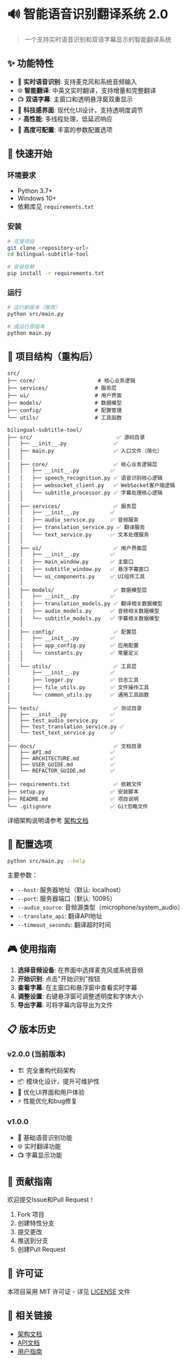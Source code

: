 # 🔊 智能语音识别翻译系统 2.0

> 一个支持实时语音识别和双语字幕显示的智能翻译系统

## ✨ 功能特性

- 🎤 **实时语音识别**: 支持麦克风和系统音频输入
- 🌐 **智能翻译**: 中英文实时翻译，支持增量和完整翻译
- 📺 **双语字幕**: 主窗口和透明悬浮窗双重显示
- 🎨 **科技感界面**: 现代化UI设计，支持透明度调节
- ⚡ **高性能**: 多线程处理，低延迟响应
- 🔧 **高度可配置**: 丰富的参数配置选项

## 🚀 快速开始

### 环境要求

- Python 3.7+
- Windows 10+
- 依赖库见 `requirements.txt`

### 安装

```bash
# 克隆项目
git clone <repository-url>
cd bilingual-subtitle-tool

# 安装依赖
pip install -r requirements.txt
```

### 运行

```bash
# 运行新版本（推荐）
python src/main.py

# 或运行原版本
python main.py
```

## 📁 项目结构（重构后）

```
src/
├── core/                    # 核心业务逻辑
├── services/               # 服务层
├── ui/                     # 用户界面
├── models/                 # 数据模型
├── config/                 # 配置管理
└── utils/                  # 工具函数
```


```
bilingual-subtitle-tool/
├── src/                           ✅ 源码目录
│   ├── __init__.py               ✅
│   ├── main.py                   ✅ 入口文件（简化）
│   │
│   ├── core/                     ✅ 核心业务逻辑层
│   │   ├── __init__.py          ✅
│   │   ├── speech_recognition.py ✅ 语音识别核心逻辑
│   │   ├── websocket_client.py   ✅ WebSocket客户端逻辑
│   │   └── subtitle_processor.py ✅ 字幕处理核心逻辑
│   │
│   ├── services/                 ✅ 服务层
│   │   ├── __init__.py          ✅
│   │   ├── audio_service.py     ✅ 音频服务
│   │   ├── translation_service.py ✅ 翻译服务
│   │   └── text_service.py      ✅ 文本处理服务
│   │
│   ├── ui/                       ✅ 用户界面层
│   │   ├── __init__.py          ✅
│   │   ├── main_window.py       ✅ 主窗口
│   │   ├── subtitle_window.py   ✅ 悬浮字幕窗口
│   │   └── ui_components.py     ✅ UI组件工具
│   │
│   ├── models/                   ✅ 数据模型层
│   │   ├── __init__.py          ✅
│   │   ├── translation_models.py ✅ 翻译相关数据模型
│   │   ├── audio_models.py      ✅ 音频相关数据模型
│   │   └── subtitle_models.py   ✅ 字幕相关数据模型
│   │
│   ├── config/                   ✅ 配置层
│   │   ├── __init__.py          ✅
│   │   ├── app_config.py        ✅ 应用配置
│   │   └── constants.py         ✅ 常量定义
│   │
│   └── utils/                    ✅ 工具层
│       ├── __init__.py          ✅
│       ├── logger.py            ✅ 日志工具
│       ├── file_utils.py        ✅ 文件操作工具
│       └── common_utils.py      ✅ 通用工具函数
│
├── tests/                        ✅ 测试目录
│   ├── __init__.py              ✅
│   ├── test_audio_service.py    ✅
│   ├── test_translation_service.py ✅
│   └── test_text_service.py     ✅
│
├── docs/                         ✅ 文档目录
│   ├── API.md                   ✅
│   ├── ARCHITECTURE.md          ✅
│   ├── USER_GUIDE.md            ✅
│   └── REFACTOR_GUIDE.md        ✅
│
├── requirements.txt              ✅ 依赖文件
├── setup.py                     ✅ 安装脚本
├── README.md                    ✅ 项目说明
└── .gitignore                   ✅ Git忽略文件
```

详细架构说明请参考 [架构文档](docs/ARCHITECTURE.md)

## 🔧 配置选项

```bash
python src/main.py --help
```

主要参数：
- `--host`: 服务器地址（默认: localhost）
- `--port`: 服务器端口（默认: 10095）
- `--audio_source`: 音频源类型（microphone/system_audio）
- `--translate_api`: 翻译API地址
- `--timeout_seconds`: 翻译超时时间

## 🎮 使用指南

1. **选择音频设备**: 在界面中选择麦克风或系统音频
2. **开始识别**: 点击"开始识别"按钮
3. **查看字幕**: 在主窗口和悬浮窗中查看实时字幕
4. **调整设置**: 右键悬浮窗可调整透明度和字体大小
5. **导出字幕**: 可将字幕内容导出为文件

## 📋 版本历史

### v2.0.0 (当前版本)
- 🏗️ 完全重构代码架构
- 📦 模块化设计，提升可维护性
- 🎨 优化UI界面和用户体验
- ⚡ 性能优化和bug修复

### v1.0.0
- 🎤 基础语音识别功能
- 🌐 实时翻译功能
- 📺 字幕显示功能

## 🤝 贡献指南

欢迎提交Issue和Pull Request！

1. Fork 项目
2. 创建特性分支
3. 提交更改
4. 推送到分支
5. 创建Pull Request

## 📄 许可证

本项目采用 MIT 许可证 - 详见 [LICENSE](LICENSE) 文件

## 🔗 相关链接

- [架构文档](docs/ARCHITECTURE.md)
- [API文档](docs/API.md)
- [用户指南](docs/USER_GUIDE.md)